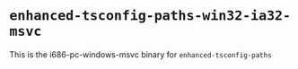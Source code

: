 # `enhanced-tsconfig-paths-win32-ia32-msvc`

This is the i686-pc-windows-msvc binary for `enhanced-tsconfig-paths`
